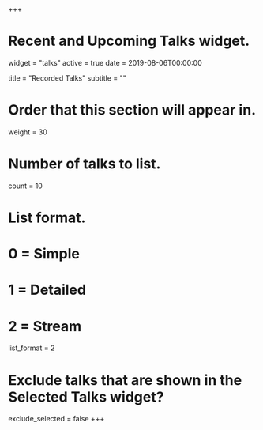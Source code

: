 +++
# Recent and Upcoming Talks widget.
widget = "talks"
active = true
date = 2019-08-06T00:00:00

title = "Recorded Talks"
subtitle = ""

# Order that this section will appear in.
weight = 30

# Number of talks to list.
count = 10

# List format.
#   0 = Simple
#   1 = Detailed
#   2 = Stream
list_format = 2

# Exclude talks that are shown in the Selected Talks widget?
exclude_selected = false
+++


